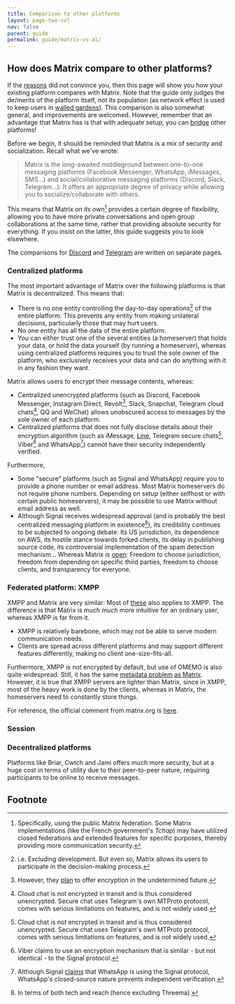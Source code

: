 ```yaml
---
title: Comparison to other platforms
layout: page-two-col
nav: false
parent: guide
permalink: guide/matrix-vs-al/
---
```


## How does Matrix compare to other platforms?

If the [reasons](../#why-matrix) did not convince you, then this page will show you how your existing platform compares with Matrix. Note that the guide only judges the de/merits of the platform itself, not its population (as network effect is used to keep users in [walled gardens](https://en.wikipedia.org/wiki/Closed_platform)). This comparison is also somewhat general, and improvements are welcomed. However, remember that an advantage that Matrix has is that with adequate setup, you can [bridge](../features/#all-about-bridges) other platforms!

Before we begin, it should be reminded that Matrix is a mix of security and socialization. Recall what we've wrote:

> Matrix is the long-awaited middleground between one-to-one messaging platforms (Facebook Messenger, WhatsApp, iMessages, SMS...) and social/collaborative messaging platforms (Discord, Slack, Telegram...): It offers an appropriate degree of privacy while allowing you to socialize/collaborate with others.

This means that Matrix *on its own*[^1] provides a certain degree of flexibility, allowing you to have more private conversations and open group collaborations at the same time, rather that providing absolute security for everything. If you insist on the latter, this guide suggests you to look elsewhere.

The comparisons for [Discord](../matrix-vs-discord) and [Telegram](../matrix-vs-telegram) are written on separate pages.

### Centralized platforms

The most important advantage of Matrix over the following platforms is that Matrix is decentralized. This means that:

* There is no one entity controlling the day-to-day operations[^2] of the entire platform. This prevents any entity from making unilateral decisions, particularly those that may hurt users.
* No one entity has all the data of the entire platform.
* You can either trust one of the several entities (a homeserver) that holds your data, or hold the data yourself (by running a homeserver), whereas using centralized platforms requires you to trust the sole owner of the platform, who exclusively receives your data and can do anything with it in any fashion they want.

Matrix allows users to encrypt their message contents, whereas:

* Centralized unencrypted platforms (such as Discord, Facebook Messenger, Instagram Direct, Revolt[^3], Slack, Snapchat, Telegram cloud chats[^4], QQ and WeChat) allows unobscured access to messages by the sole owner of each platform.
* Centralized platforms that does not fully disclose details about their encryption algorithm (such as iMessage, [Line](https://citizenlab.ca/2017/08/linesecurity/), Telegram secure chats[^4], Viber[^5] and WhatsApp[^6]) cannot have their security independently verified.

Furthermore,

* Some "secure" platforms (such as Signal and WhatsApp) require you to provide a phone number or email address. Most Matrix homeservers do not require phone numbers. Depending on setup (either selfhost or with certain public homeservers), it may be possible to use Matrix without email address as well.
* Although Signal receives widespread approval (and is probably the best centralized messaging platform in existence[^7]), its credibility continues to be subjected to ongoing debate: Its US jurisdiction, its dependence on AWS, its hostile stance towards forked clients, its delay in publishing source code, its controversial implementation of the spam detection mechanism... Whereas Matrix is [open](https://matrix.org/blog/2020/01/02/on-privacy-versus-freedom): Freedom to choose jurisdiction, freedom from depending on specific third parties, freedom to choose clients, and transparency for everyone.

### Federated platform: XMPP

XMPP and Matrix are very similar: Most of [these](../#why-matrix) also applies to XMPP. The difference is that Matrix is much *much* more intuitive for an ordinary user, whereas XMPP is far from it.

* XMPP is relatively barebone, which may not be able to serve modern communication needs.
* Clients are spread across different platforms and may support different features differently, making no client one-size-fits-all.

Furthermore, XMPP is not encrypted by default, but use of OMEMO is also quite widespread. Still, it has the same [metadata problem](https://infosec-handbook.eu/articles/xmpp-aitm/) [as Matrix](#fn:1). However, it is true that XMPP servers are lighter than Matrix, since in XMPP, most of the heavy work is done by the clients, whereas in Matrix, the homeservers need to constantly store things.

For reference, the official comment from matrix.org is [here](https://matrix.org/faq/#what-is-the-difference-between-matrix-and-xmpp%3F).

### Session

### Decentralized platforms

Platforms like Briar, Cwtch and Jami offers much more security, but at a huge cost in terms of utility due to their peer-to-peer nature, requiring participants to be online to receive messages.

## Footnote

[^1]: Specifically, using the public Matrix federation. Some Matrix implementations (like the French government's *Tchap*) may have utilized closed federations and extended features for specific purposes, thereby providing more communication security.

[^2]: i.e. Excluding development. But even so, Matrix allows its users to participate in the decision-making process.

[^3]: However, they [plan](https://github.com/orgs/revoltchat/projects/3/views/1?filterQuery=encr) to offer encryption in the undetermined future.

[^4]: Cloud chat is not encrypted in transit and is thus considered unencrypted. Secure chat uses Telegram's own MTProto protocol, comes with serious limitations on features, and is not widely used.

[^5]: Viber claims to use an encryption mechanism that is similar - but not identical - to the Signal protocol.

[^6]: Although Signal [claims](https://signal.org/blog/whatsapp-complete/) that WhatsApp is using the Signal protocol, WhatsApp's closed-source nature prevents independent verification.

[^7]: In terms of both tech and reach (hence excluding Threema).
